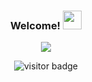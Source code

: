 <h3 align="center">
  Welcome!
  <img src="https://media.giphy.com/media/hvRJCLFzcasrR4ia7z/giphy.gif" width="30">
</h3>
<p align="center">
  <a href="https://github.com/Aboulfetouh/Aboulfetouh"><img src="https://readme-typing-svg.herokuapp.com?font=Futura&color=F7F7F7&size=26&center=true&vCenter=true&width=500&height=60&lines=Hi+There!+I'm+Mohamed+%F0%9F%A4%96;I'm+a+QA+Automation+Engineer+%F0%9F%A6%BE;Enjoy+Your+Stay...+%F0%9F%98%89"></a>
</p>
<p  align="center">
  <img src="https://visitor-badge.glitch.me/badge?page_id=Aboulfetouh.Aboulfetouh" alt="visitor badge"/>
</p>

<!--
**Aboulfetouh/Aboulfetouh** is a ✨ _special_ ✨ repository because its `README.md` (this file) appears on your GitHub profile.

Here are some ideas to get you started:

- 🔭 I’m currently working on ...
- 🌱 I’m currently learning ...
- 👯 I’m looking to collaborate on ...
- 🤔 I’m looking for help with ...
- 💬 Ask me about ...
- 📫 How to reach me: ...
- 😄 Pronouns: ...
- ⚡ Fun fact: ...
-->

<!-- [![trophy](https://github-profile-trophy.vercel.app/?username=Aboulfetouh)](https://github.com/ryo-ma/github-profile-trophy) -->


